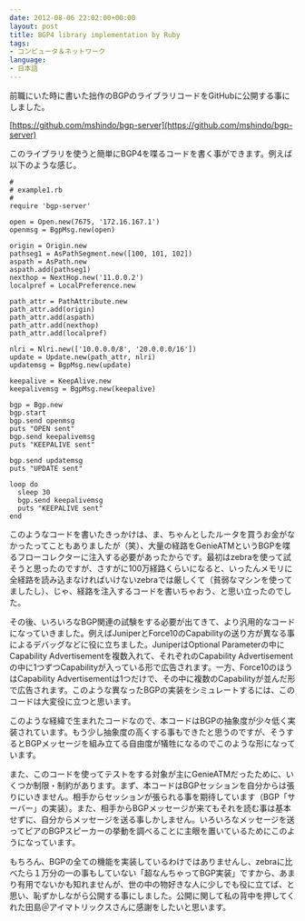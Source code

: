 ```yaml
---
date: 2012-08-06 22:02:00+00:00
layout: post
title: BGP4 library implementation by Ruby
tags:
- コンピュータ＆ネットワーク
language:
- 日本語
---
```


前職にいた時に書いた拙作のBGPのライブラリコードをGitHubに公開する事にしました。

[https://github.com/mshindo/bgp-server](https://github.com/mshindo/bgp-server)

このライブラリを使うと簡単にBGP4を喋るコードを書く事ができます。例えば以下のような感じ。

    
    #
    # example1.rb
    #
    require 'bgp-server'
    
    open = Open.new(7675, '172.16.167.1')
    openmsg = BgpMsg.new(open)
    
    origin = Origin.new
    pathseg1 = AsPathSegment.new([100, 101, 102])
    aspath = AsPath.new
    aspath.add(pathseg1)
    nexthop = NextHop.new('11.0.0.2')
    localpref = LocalPreference.new
    
    path_attr = PathAttribute.new
    path_attr.add(origin)
    path_attr.add(aspath)
    path_attr.add(nexthop)
    path_attr.add(localpref)
    
    nlri = Nlri.new(['10.0.0.0/8', '20.0.0.0/16'])
    update = Update.new(path_attr, nlri)
    updatemsg = BgpMsg.new(update)
    
    keepalive = KeepAlive.new
    keepalivemsg = BgpMsg.new(keepalive)
    
    bgp = Bgp.new
    bgp.start
    bgp.send openmsg
    puts "OPEN sent"
    bgp.send keepalivemsg
    puts "KEEPALIVE sent"
    
    bgp.send updatemsg
    puts "UPDATE sent"
    
    loop do
      sleep 30
      bgp.send keepalivemsg
      puts "KEEPALIVE sent"
    end


このようなコードを書いたきっかけは、ま、ちゃんとしたルータを買うお金がなかったってこともありましたが（笑）、大量の経路をGenieATMというBGPを喋るフローコレクターに注入する必要があったからです。最初はzebraを使って試そうと思ったのですが、さすがに100万経路くらいになると、いったんメモリに全経路を読み込まなければいけないzebraでは厳しくて（貧弱なマシンを使ってましたし）、じゃ、経路を注入するコードを書いちゃおう、と思い立ったのでした。

その後、いろいろなBGP関連の試験をする必要が出てきて、より汎用的なコードになっていきました。例えばJuniperとForce10のCapabilityの送り方が異なる事によるデバッグなどに役に立ちました。JuniperはOptional Parameterの中にCapability Advertisementを複数入れて、それぞれのCapability Advertisementの中に1つずつCapabilityが入っている形で広告されます。一方、Force10のほうはCapability Advertisementは1つだけで、その中に複数のCapabilityが並んだ形で広告されます。このような異なったBGPの実装をシミュレートするには、このコードは大変役に立つと思います。

このような経緯で生まれたコードなので、本コードはBGPの抽象度が少々低く実装されています。もう少し抽象度の高くする事もできたと思うのですが、そうするとBGPメッセージを組み立てる自由度が犠牲になるのでこのような形になっています。

また、このコードを使ってテストをする対象が主にGenieATMだったために、いくつか制限・制約があります。まず、本コードはBGPセッションを自分からは張りにいきません。相手からセッションが張られる事を期待しています（BGP「サーバー」の実装）。また、相手からBGPメッセージが来てもそれを読む事は基本せずに、自分からメッセージを送る事しかしません。いろいろなメッセージを送ってピアのBGPスピーカーの挙動を調べることに主眼を置いているためにこのようになっています。

もちろん、BGPの全ての機能を実装しているわけではありませんし、zebraに比べたら１万分の一の事もしていない「超なんちゃってBGP実装」ですから、あまり有用でないかも知れませんが、世の中の物好きな人に少しでも役に立てば、と思い、恥ずかしながら公開する事にしました。公開に関して私の背中を押してくれた田島＠アイマトリックスさんに感謝をしたいと思います。
